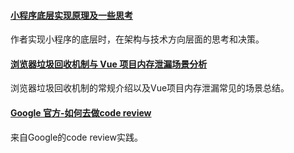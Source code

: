 
#### [小程序底层实现原理及一些思考](https://mp.weixin.qq.com/s/EbO7Wp6s29X9YliA2M-iCg)
作者实现小程序的底层时，在架构与技术方向层面的思考和决策。

#### [浏览器垃圾回收机制与 Vue 项目内存泄漏场景分析](https://mp.weixin.qq.com/s/kwHuP8qrruzUxC0vOKdJxA)
浏览器垃圾回收机制的常规介绍以及Vue项目内存泄漏常见的场景总结。

#### [Google 官方-如何去做code review](https://mp.weixin.qq.com/s/As5RB6BTd3FU8ba0K9fMww)
来自Google的code review实践。
